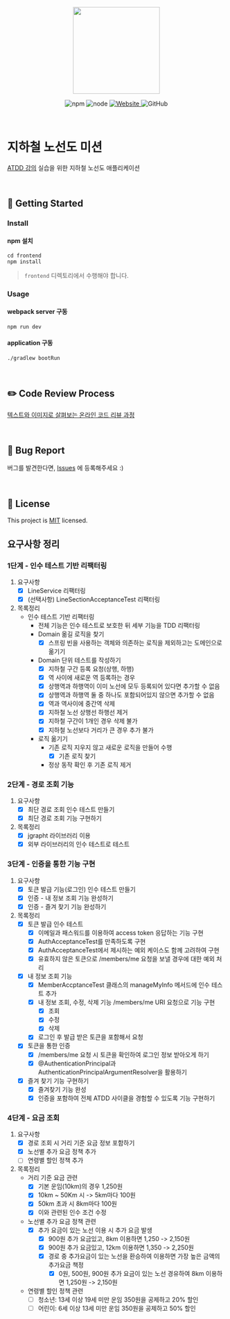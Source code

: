 <p align="center">
    <img width="200px;" src="https://raw.githubusercontent.com/woowacourse/atdd-subway-admin-frontend/master/images/main_logo.png"/>
</p>
<p align="center">
  <img alt="npm" src="https://img.shields.io/badge/npm-6.14.15-blue">
  <img alt="node" src="https://img.shields.io/badge/node-14.18.2-blue">
  <a href="https://edu.nextstep.camp/c/R89PYi5H" alt="nextstep atdd">
    <img alt="Website" src="https://img.shields.io/website?url=https%3A%2F%2Fedu.nextstep.camp%2Fc%2FR89PYi5H">
  </a>
  <img alt="GitHub" src="https://img.shields.io/github/license/next-step/atdd-subway-admin">
</p>

<br>

# 지하철 노선도 미션

[ATDD 강의](https://edu.nextstep.camp/c/R89PYi5H) 실습을 위한 지하철 노선도 애플리케이션

<br> 

## 🚀 Getting Started

### Install

#### npm 설치

```
cd frontend
npm install
```

> `frontend` 디렉토리에서 수행해야 합니다.

### Usage

#### webpack server 구동

```
npm run dev
```

#### application 구동

```
./gradlew bootRun
```

<br>

## ✏️ Code Review Process

[텍스트와 이미지로 살펴보는 온라인 코드 리뷰 과정](https://github.com/next-step/nextstep-docs/tree/master/codereview)

<br>

## 🐞 Bug Report

버그를 발견한다면, [Issues](https://github.com/next-step/atdd-subway-service/issues) 에 등록해주세요 :)

<br>

## 📝 License

This project is [MIT](https://github.com/next-step/atdd-subway-service/blob/master/LICENSE.md) licensed.

## 요구사항 정리

### 1단계 - 인수 테스트 기반 리팩터링

1. 요구사항
    - [x] LineService 리팩터링
    - [x] (선택사항) LineSectionAcceptanceTest 리팩터링
2. 목록정리
    - 인수 테스트 기반 리팩터링
        - 전체 기능은 인수 테스트로 보호한 뒤 세부 기능을 TDD 리팩터링
        - Domain 옮길 로직을 찾기
            -[x] 스프링 빈을 사용하는 객체와 의존하는 로직을 제외하고는 도메인으로 옮기기
        - Domain 단위 테스트를 작성하기
            - [x] 지하철 구간 등록 요청(상행, 하행)
            - [x] 역 사이에 새로운 역 등록하는 경우
            - [x] 상행역과 하행역이 이미 노선에 모두 등록되어 있다면 추가할 수 없음
            - [x] 상행역과 하행역 둘 중 하나도 포함되어있지 않으면 추가할 수 없음
            - [x] 역과 역사이에 중간역 삭제
            - [x] 지하철 노선 상행선 하행선 제거
            - [x] 지하철 구간이 1개인 경우 삭제 불가
            - [x] 지하철 노선보다 거리가 큰 경우 추가 불가
        - 로직 옮기기
            - 기존 로직 지우지 않고 새로운 로직을 만들어 수행
                - [x] 기존 로직 찾기
            - 정상 동작 확인 후 기존 로직 제거

### 2단계 - 경로 조회 기능

1. 요구사항
    - [x] 최단 경로 조회 인수 테스트 만들기
    - [x] 최단 경로 조회 기능 구현하기
2. 목록정리
    - [x] jgrapht 라이브러리 이용
    - [x] 외부 라이브러리의 인수 테스트로 테스트

### 3단계 - 인증을 통한 기능 구현

1. 요구사항
    - [x] 토큰 발급 기능(로그인) 인수 테스트 만들기
    - [x] 인증 - 내 정보 조회 기능 완성하기
    - [x] 인증 - 즐겨 찾기 기능 완성하기
2. 목록정리
    - [x] 토큰 발급 인수 테스트
        - [x] 이메일과 패스워드를 이용하여 access token 응답하는 기능 구현
        - [x] AuthAcceptanceTest를 만족하도록 구현
        - [x] AuthAcceptanceTest에서 제시하는 예외 케이스도 함께 고려하여 구현
        - [x] 유효하지 않은 토큰으로 /members/me 요청을 보낼 경우에 대한 예외 처리
    - [x] 내 정보 조회 기능
        - [x] MemberAccptanceTest 클래스의 manageMyInfo 메서드에 인수 테스트 추가
        - [x] 내 정보 조회, 수정, 삭제 기능 /members/me URI 요청으로 기능 구현
            - [x] 조회
            - [x] 수정
            - [x] 삭제
        - [x] 로그인 후 발급 받은 토큰을 포함해서 요청
    - [x] 토큰을 통한 인증
        - [x] /members/me 요청 시 토큰을 확인하여 로그인 정보 받아오게 하기
        - [x] @AuthenticationPrincipal과 AuthenticationPrincipalArgumentResolver을 활용하기
    - [x] 즐겨 찾기 기능 구현하기
        - [x] 즐겨찾기 기능 완성
        - [x] 인증을 포함하여 전체 ATDD 사이클을 경험할 수 있도록 기능 구현하기

### 4단계 - 요금 조회

1. 요구사항
    - [x] 경로 조회 시 거리 기준 요금 정보 포함하기
    - [x] 노선별 추가 요금 정책 추가
    - [ ] 연령별 할인 정책 추가
2. 목록정리
    - 거리 기준 요금 관련
        - [x] 기본 운임(10km)의 경우 1,250원
        - [x] 10km ~ 50Km 시 -> 5km마다 100원
        - [x] 50km 초과 시 8km마다 100원
        - [x] 이와 관련된 인수 조건 수정
    - 노선별 추가 요금 정책 관련
        - [x] 추가 요금이 있는 노선 이용 시 추가 요금 발생
            - [x] 900원 추가 요금있고, 8km 이용하면 1,250 -> 2,150원
            - [x] 900원 추가 요금있고, 12km 이용하면 1,350 -> 2,250원
            - [x] 경로 중 추가요금이 있는 노선을 환승하여 이용하면 가장 높은 금액의 추가요금 책정
                - [x] 0원, 500원, 900원 추가 요금이 있는 노선 경유하여 8km 이용하면 1,250원 -> 2,150원
    - 연령별 할인 정책 관련
        - [ ] 청소년: 13세 이상 19세 미만 운임 350원을 공제하고 20% 할인
        - [ ] 어린이: 6세 이상 13세 미만 운임 350원을 공제하고 50% 할인
